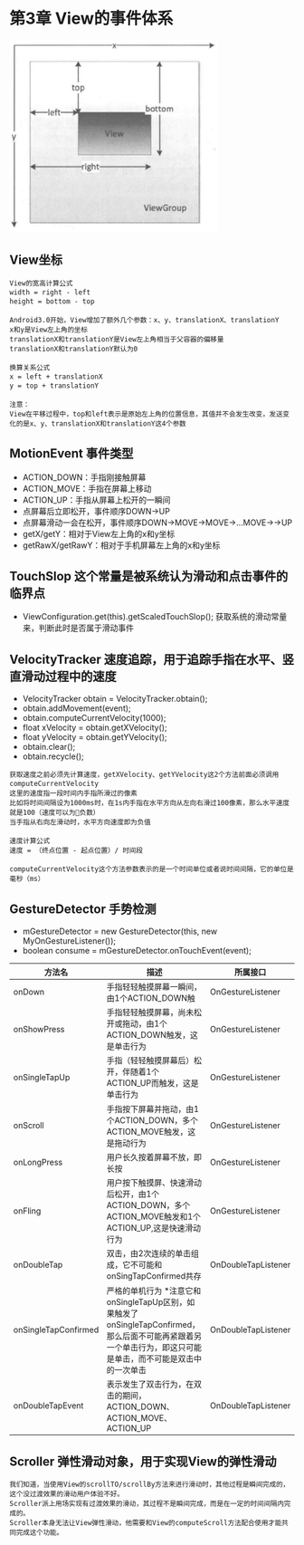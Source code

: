 # 第3章 View的事件体系

![Image of 示例](https://raw.githubusercontent.com/why168/android-art-res/master/Chapter_3/art/1.png)

## View坐标
```
View的宽高计算公式
width = right - left
height = bottom - top

Android3.0开始，View增加了额外几个参数：x、y、translationX、translationY
x和y是View左上角的坐标
translationX和translationY是View左上角相当于父容器的偏移量
translationX和translationY默认为0

换算关系公式
x = left + translationX
y = top + translationY

注意：
View在平移过程中，top和left表示是原始左上角的位置信息，其值并不会发生改变，发送变化的是x、y、translationX和translationY这4个参数
```

## MotionEvent 事件类型
* ACTION_DOWN：手指刚接触屏幕
* ACTION_MOVE：手指在屏幕上移动
* ACTION_UP：手指从屏幕上松开的一瞬间
* 点屏幕后立即松开，事件顺序DOWN->UP
* 点屏幕滑动一会在松开，事件顺序DOWN->MOVE->MOVE->...MOVE->->UP
* getX/getY：相对于View左上角的x和y坐标
* getRawX/getRawY：相对于手机屏幕左上角的x和y坐标

## TouchSlop 这个常量是被系统认为滑动和点击事件的临界点
* ViewConfiguration.get(this).getScaledTouchSlop(); 获取系统的滑动常量来，判断此时是否属于滑动事件

## VelocityTracker 速度追踪，用于追踪手指在水平、竖直滑动过程中的速度
* VelocityTracker obtain = VelocityTracker.obtain();
* obtain.addMovement(event);
* obtain.computeCurrentVelocity(1000);
* float xVelocity = obtain.getXVelocity();
* float yVelocity = obtain.getYVelocity();
* obtain.clear();
* obtain.recycle();

```
获取速度之前必须先计算速度，getXVelocity、getYVelocity这2个方法前面必须调用computeCurrentVelocity
这里的速度指一段时间内手指所滑过的像素
比如将时间间隔设为1000ms时，在1s内手指在水平方向从左向右滑过100像素，那么水平速度就是100（速度可以为负数）
当手指从右向左滑动时，水平方向速度即为负值

速度计算公式
速度 = （终点位置 - 起点位置）/ 时间段

computeCurrentVelocity这个方法参数表示的是一个时间单位或者说时间间隔，它的单位是毫秒（ms）
```

## GestureDetector 手势检测

* mGestureDetector = new GestureDetector(this, new MyOnGestureListener());
* boolean consume = mGestureDetector.onTouchEvent(event);



方法名     | 描述                                  | 所属接口
--------  | ------------------------------------ | ------------------- |
onDown  | 手指轻轻触摸屏幕一瞬间，由1个ACTION_DOWN触  | OnGestureListener  |
onShowPress  | 手指轻轻触摸屏幕，尚未松开或拖动，由1个ACTION_DOWN触发，这是单击行为  | OnGestureListener  |
onSingleTapUp  | 手指（轻轻触摸屏幕后）松开，伴随着1个ACTION_UP而触发，这是单击行为  | OnGestureListener  |
onScroll  | 手指按下屏幕并拖动，由1个ACTION_DOWN，多个ACTION_MOVE触发，这是拖动行为  | OnGestureListener  |
onLongPress  | 用户长久按着屏幕不放，即长按  | OnGestureListener  |
onFling  | 用户按下触摸屏、快速滑动后松开，由1个ACTION_DOWN，多个ACTION_MOVE触发和1个ACTION_UP,这是快速滑动行为 | OnGestureListener  |
onDoubleTap  | 双击，由2次连续的单击组成，它不可能和onSingTapConfirmed共存 |  OnDoubleTapListener |
onSingleTapConfirmed  | 严格的单机行为 *注意它和onSingleTapUp区别，如果触发了onSingleTapConfirmed，那么后面不可能再紧跟着另一个单击行为，即这只可能是单击，而不可能是双击中的一次单击 | OnDoubleTapListener |
onDoubleTapEvent  | 表示发生了双击行为，在双击的期间，ACTION_DOWN、ACTION_MOVE、ACTION_UP | OnDoubleTapListener |


## Scroller 弹性滑动对象，用于实现View的弹性滑动

```
我们知道，当使用View的scrollTO/scrollBy方法来进行滑动时，其他过程是瞬间完成的，这个没过渡效果的滑动用户体验不好。
Scroller派上用场实现有过渡效果的滑动，其过程不是瞬间完成，而是在一定的时间间隔内完成的。
Scroller本身无法让View弹性滑动，他需要和View的computeScroll方法配合使用才能共同完成这个功能。
```
